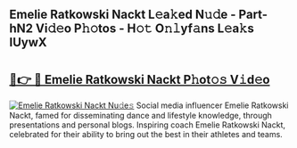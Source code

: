 ## Emelie Ratkowski Nackt L𝚎a𝚔ed N𝚞𝚍e - Part-hN2 Vi𝚍𝚎o P𝚑𝚘tos - H𝚘𝚝 O𝚗𝚕yf𝚊ns L𝚎a𝚔s IUywX

# <h2><a href="http://kf0li07.oniu.top/?m=Emelie+Ratkowski+Nackt">🔗👉 🔴 Emelie Ratkowski Nackt P𝚑ot𝚘𝚜 V𝚒d𝚎o</a></h2>

[![Emelie Ratkowski Nackt Nu𝚍e𝚜](https://i.imgur.com/0qMVB7G.gif)](http://kf0li07.oniu.top/?m=Emelie+Ratkowski+Nackt)
Social media influencer Emelie Ratkowski Nackt, famed for disseminating dance and lifestyle knowledge, through presentations and personal blogs. Inspiring coach Emelie Ratkowski Nackt, celebrated for their ability to bring out the best in their athletes and teams.  
